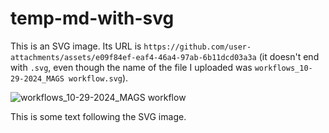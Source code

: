 # temp-md-with-svg

This is an SVG image. Its URL is `https://github.com/user-attachments/assets/e09f84ef-eaf4-46a4-97ab-6b11dcd03a3a` (it doesn't end with `.svg`, even though the name of the file I uploaded was `workflows_10-29-2024_MAGS workflow.svg`).

![workflows_10-29-2024_MAGS workflow](https://github.com/user-attachments/assets/e09f84ef-eaf4-46a4-97ab-6b11dcd03a3a)

This is some text following the SVG image.
